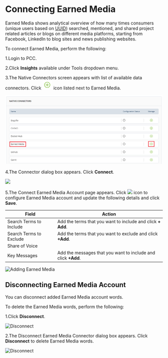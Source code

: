 # Connecting Earned Media

Earned Media shows analytical overview of how many times consumers (unique users based on [UUID](../../../insights/glossary.md#uuid)) searched, mentioned, and shared project related articles or blogs on different media platforms, starting from Facebook, LinkedIn to blog sites and news publishing websites.

To connect Earned Media, perform the following:

1.Login to PCC.

2.Click **Insights** available under Tools dropdown menu.

3.The Native Connectors screen appears with list of available data connectors. Click ![](../../../.gitbook/assets/Connect.png) icon listed next to Earned Media.

![Earned Media](<../../../.gitbook/assets/Earner Media.png>)

4.The Connector dialog box appears. Click **Connect**.

![](../../../.gitbook/assets/Conn\_Earned.png)

5.The Connect Earned Media Account page appears. Click ![](<../../../.gitbook/assets/Con\_Icon (1).png>) icon to configure Earned Media account and update the following details and click **Save**.

| Field                   | Action                                                        |
| ----------------------- | ------------------------------------------------------------- |
| Search Terms to Include | Add the terms that you want to include and click **+ Add**.   |
| Search Terms to Exclude | Add the terms that you want to exclude and click **+Add**.    |
| Share of Voice          |                                                               |
| Key Messages            | Add the messages that you want to include and click **+Add**. |

![Adding Earned Media](../../../.gitbook/assets/Earned\_Add.gif)

## Disconnecting Earned Media Account

You can disconnect added Earned Media account words.

To delete the Earned Media words, perform the following:

1.Click **Disconnect**.

![Disconnect](../../../.gitbook/assets/Earned\_Disconnect.png)

2.The Disconnect Earned Media Connector dialog box appears. Click **Disconnect** to delete Earned Media words.

![Disconnect](../../../.gitbook/assets/Eanred\_Conf.png)
